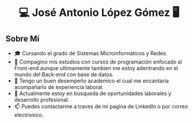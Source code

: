 <h1 align=center> 💻 José Antonio López Gómez 🖥 </h1>

## Sobre Mí


- 🎓 Cursando el grado de Sistemas Microinformáticos y Redes.
- 🧠 Compagino mis estudios con cursos de programación enfocado al Front-end aunque ultimamente tambien me estoy adentrando en el mundo del Back-end con base de datos.
- 🌱 Tengo un buen desempeño academico el cual me encantaria acompañarlo de experiencia laboral.
- 💼 Actualmente estoy en busqueda de oportunidades laborales y desarrollo profesional.
- 📫 Puedes contactarme a traves de mi pagina de LinkedIn o por correo electronico.



